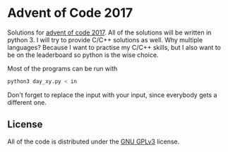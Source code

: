 # Advent of Code 2017
Solutions for [advent of code 2017](http://adventofcode.com/2017). All of the solutions will be written in python 3. I will try to provide C/C++ solutions as well. Why multiple languages? Because I want to practise my C/C++ skills, but I also want to be on the leaderboard so python is the wise choice.

Most of the programs can be run with
```bash
python3 day_xy.py < in
```

Don't forget to replace the input with your input, since everybody gets a different one.

## License
All of the code is distributed under the [GNU GPLv3](https://github.com/DzinVision/adventofcode-2017/blob/master/LICENSE) license.
